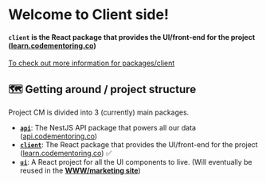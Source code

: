 <h1>Welcome to Client side!</h1>

#### `client` is the React package that provides the UI/front-end for the project ([learn.codementoring.co](https://learn.codementoring.co))

[To check out more information for packages/client](https://github.com/code-mentoring/learn/wiki/Client)


## 🗺 Getting around / project structure
Project CM is divided into 3 (currently) main packages.
- [**`api`**](packages/api/README.md): The NestJS API package that powers all our data ([api.codementoring.co](https://api.codementoring.co))
- [**`client`**](packages/client/README.md): The React package that provides the UI/front-end for the project ([learn.codementoring.co](https://learn.codementoring.co)) ✅
- [**`ui`**](packages/ui/README.md): A React project for all the UI components to live. (Will eventually be reused in the **[WWW/marketing site](https://github.com/code-mentoring/www)**)


